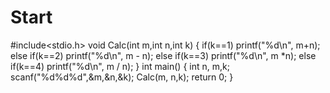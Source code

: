# Start
#include<stdio.h>
void Calc(int m,int n,int k)
{
	if(k==1)
		printf("%d\n", m+n);
	else if(k==2)
		printf("%d\n", m - n);
	else if(k==3)
		printf("%d\n", m *n);
	else if(k==4)
		printf("%d\n", m / n);
}
int main()
{
	int n, m,k;
	scanf("%d%d%d",&m,&n,&k);
	Calc(m, n,k);
	return 0;
}
